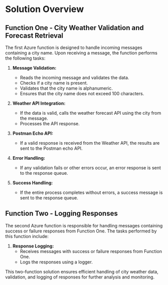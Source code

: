 # Solution Overview

## Function One - City Weather Validation and Forecast Retrieval

The first Azure function is designed to handle incoming messages containing a city name. Upon receiving a message, the function performs the following tasks:

1. **Message Validation:**
   - Reads the incoming message and validates the data.
   - Checks if a city name is present.
   - Validates that the city name is alphanumeric.
   - Ensures that the city name does not exceed 100 characters.

2. **Weather API Integration:**
   - If the data is valid, calls the weather forecast API using the city from the message.
   - Processes the API response.

3. **Postman Echo API:**
   - If a valid response is received from the Weather API, the results are sent to the Postman echo API.

4. **Error Handling:**
   - If any validation fails or other errors occur, an error response is sent to the response queue.

5. **Success Handling:**
   - If the entire process completes without errors, a success message is sent to the response queue.

## Function Two - Logging Responses

The second Azure function is responsible for handling messages containing success or failure responses from Function One. The tasks performed by this function include:

1. **Response Logging:**
   - Receives messages with success or failure responses from Function One.
   - Logs the responses using a logger.

This two-function solution ensures efficient handling of city weather data, validation, and logging of responses for further analysis and monitoring.
